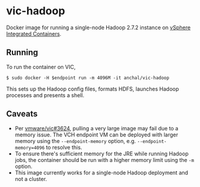 # vic-hadoop

Docker image for running a single-node Hadoop 2.7.2 instance on [vSphere Integrated Containers](https://github.com/vmware/vic).

## Running

To run the container on VIC,
```
$ sudo docker -H $endpoint run -m 4096M -it anchal/vic-hadoop
```

This sets up the Hadoop config files, formats HDFS, launches Hadoop processes and presents a shell.

## Caveats
* Per [vmware/vic#3624](https://github.com/vmware/vic/issues/3624), pulling a very large image may fail due to a memory issue. The VCH endpoint VM can be deployed with larger memory using the `--endpoint-memory` option, e.g. `--endpoint-memory=4096` to resolve this.
* To ensure there's sufficient memory for the JRE while running Hadoop jobs, the container should be run with a higher memory limit using the `-m` option.
* This image currently works for a single-node Hadoop deployment and not a cluster.
